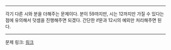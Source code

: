 ***

각기 다른 시와 분을 더해주는 문제이다. 분이 59까지만, 시는 12까지만 가질 수 있다는 점에 유의해서 덧셈을 진행해주면 되겠다.
간단한 if문과 12시의 예외만 처리해주면 된다.

***
문제 링크: [링크](https://swexpertacademy.com/main/code/problem/problemDetail.do?problemLevel=2&contestProbId=AV5PttaaAZIDFAUq&categoryId=AV5PttaaAZIDFAUq&categoryType=CODE&problemTitle=&orderBy=PASS_RATE&selectCodeLang=ALL&select-1=2&pageSize=10&pageIndex=2)
